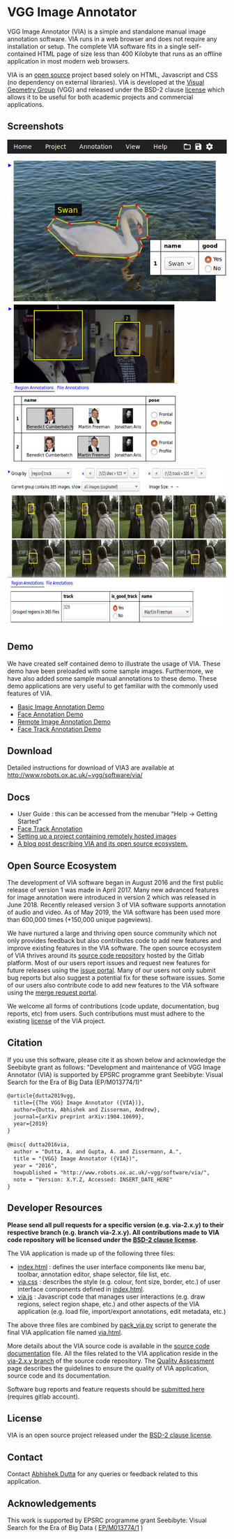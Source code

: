 # VGG Image Annotator

VGG Image Annotator (VIA) is a simple and standalone manual image annotation 
software. VIA runs in a web browser and does not require any installation or setup. 
The complete VIA software fits in a single self-contained HTML page of size 
less than 400 Kilobyte that runs as an offline application in most modern web browsers.

VIA is an [open source](https://gitlab.com/vgg/via) project based solely on 
HTML, Javascript and CSS (no dependency on external libraries). VIA is 
developed at the [Visual Geometry Group](http://www.robots.ox.ac.uk/~vgg/) (VGG) 
and released under the BSD-2 clause [license](https://gitlab.com/vgg/via/blob/master/LICENSE)
which allows it to be useful for both academic projects and commercial applications.

## Screenshots
<img src="https://github.com/labdevsrc/lane_distance_calc/blob/main/via/screenshot/via_demo_screenshot2_via-2.0.2.jpg" alt="Screenshot showing basic image annotation" title="Screenshot showing basic image annotation" height="370">
<img src="https://github.com/labdevsrc/lane_distance_calc/blob/main/via/screenshot/via_face_demo_screenshot4.jpg" alt="Screenshot of VIA being used for face annotation" title="Screenshot of VIA being used for face annotation" height="370">
<img src="https://github.com/labdevsrc/lane_distance_calc/blob/main/via/screenshot/via_face_track_demo_screenshot1.jpg" alt="Screenshot of VIA being used for face track annotation" title="Screenshot of VIA being used for face track annotation" height="370">

## Demo
We have created self contained demo to illustrate the usage of VIA. These demo
have been preloaded with some sample images. Furthermore, we have 
also added some sample manual annotations to these demo. These demo applications 
are very useful to get familiar with the commonly used features of VIA.
  * [Basic Image Annotation Demo](http://www.robots.ox.ac.uk/~vgg/software/via/via_demo.html)
  * [Face Annotation Demo](http://www.robots.ox.ac.uk/~vgg/software/via/via_face_demo.html)
  * [Remote Image Annotation Demo](http://www.robots.ox.ac.uk/~vgg/software/via/via_wikimedia_demo.html)
  * [Face Track Annotation Demo](http://www.robots.ox.ac.uk/~vgg/software/via/docs/face_track_annotation.html)

## Download
Detailed instructions for download of VIA3 are available at http://www.robots.ox.ac.uk/~vgg/software/via/

## Docs
 * User Guide : this can be accessed from the menubar "Help -> Getting Started"
 * [Face Track Annotation](http://www.robots.ox.ac.uk/~vgg/software/via/docs/face_track_annotation.html)
 * [Setting up a project containing remotely hosted images](http://www.robots.ox.ac.uk/~vgg/software/via/docs/via_with_remote_images.html)
 * [A blog post describing VIA and its open source ecosystem.](http://www.robots.ox.ac.uk/~vgg/blog/vgg-image-annotator.html)

## Open Source Ecosystem
The development of VIA software began in August 2016 and the first public
release of version 1 was made in April 2017. Many new advanced features
for image annotation were introduced in version 2 which was released in June 2018. 
Recently released version 3 of VIA software supports annotation of audio and video. 
As of May 2019, the VIA software has been used more than 600,000 times (+150,000 unique pageviews).

We have nurtured a large and thriving open source community which not
only provides feedback but also contributes code to add new features
and improve existing features in the VIA software. The open source
ecosystem of VIA thrives around its [source code repository](https://gitlab.com/vgg/via)
hosted by the Gitlab platform. Most of our users report issues and
request new features for future releases using the [issue portal](https://gitlab.com/vgg/via/issues). 
Many of our users not only submit bug reports but also suggest a potential
fix for these software issues. Some of our users also contribute code
to add new features to the VIA software using the [merge request portal](https://gitlab.com/vgg/via/merge_requests). 

We welcome all forms of contributions (code update, documentation, bug reports, etc) from users. 
Such contributions must must adhere to the existing [license](https://gitlab.com/vgg/via/blob/master/LICENSE) of 
the VIA project.

## Citation
If you use this software, please cite it as shown below and acknowledge the Seebibyte grant as follows: "Development and maintenance of VGG Image Annotator (VIA) is supported by EPSRC programme grant Seebibyte: Visual Search for the Era of Big Data (EP/M013774/1)" 
```
@article{dutta2019vgg,
  title={{The VGG} Image Annotator ({VIA})},
  author={Dutta, Abhishek and Zisserman, Andrew},
  journal={arXiv preprint arXiv:1904.10699},
  year={2019}
}

@misc{ dutta2016via,
  author = "Dutta, A. and Gupta, A. and Zissermann, A.",
  title = "{VGG} Image Annotator ({VIA})",
  year = "2016",  
  howpublished = "http://www.robots.ox.ac.uk/~vgg/software/via/",  
  note = "Version: X.Y.Z, Accessed: INSERT_DATE_HERE" 
}
```

## Developer Resources
**Please send all pull requests for a specific version (e.g. via-2.x.y) to their respective branch (e.g. branch via-2.x.y). All contributions made to VIA code repository will be licensed under the [BSD-2 clause license](https://gitlab.com/vgg/via/blob/master/LICENSE).**

The VIA application is made up of the following three files:
 * [index.html](via-2.x.y/src/index.html) : defines the user interface components 
like menu bar, toolbar, annotation editor, shape selector, file list, etc.
 * [via.css](via-2.x.y/src/via.css) : describes the style (e.g. colour, font size, 
border, etc.) of user interface components defined in [index.html](via-2.x.y/src/index.html).
 * [via.js](via-2.x.y/src/via.js) : Javascript code that manages user interactions 
(e.g. draw regions, select region shape, etc.) and other aspects of the VIA 
application (e.g. load file, import/export annotations, edit metadata, etc.)

The above three files are combined by [pack_via.py](via-2.x.y/scripts/pack_via.py)
script to generate the final VIA application file named [via.html](via-2.x.y/dist/via.html).

More details about the VIA source code is available in the [source code documentation](via-2.x.y/CodeDoc.md)
file. All the files related to the VIA application reside in the [via-2.x.y branch](https://gitlab.com/vgg/via/tree/via-2.x.y/via-2.x.y)
of the source code repository. The [Quality Assessment](via-2.x.y/QualityAssessment.md) 
page describes the guidelines to ensure the quality of VIA application, source 
code and its documentation.

Software bug reports and feature requests should be 
[submitted here](https://gitlab.com/vgg/via/issues/new) (requires gitlab account).

## License
VIA is an open source project released under the 
[BSD-2 clause license](https://gitlab.com/vgg/via/blob/master/LICENSE).

## Contact
Contact [Abhishek Dutta](adutta_remove_me_@robots.ox.ac.uk) for any queries or feedback related to this application.

## Acknowledgements
This work is supported by EPSRC programme grant Seebibyte: Visual Search for the Era of Big Data ( [EP/M013774/1](http://www.seebibyte.org/index.html) )

